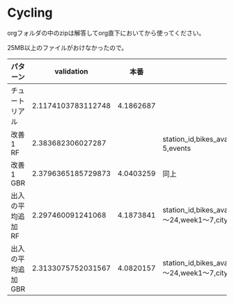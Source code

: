# Cycling

orgフォルダの中のzipは解答してorg直下においてから使ってください。

25MB以上のファイルがおけなかったので。

|パターン|validation|本番|データセット|
|---|---|---|---|
|チュートリアル|2.1174103783112748|4.1862687||
|改善1 RF|2.383682306027287||station_id,bikes_available_at0,hour_1～24,week1～7,city_1～5,events|
|改善1 GBR|2.3796365185729873|4.0403259|同上|
|出入の平均追加 RF|2.297460091241068|4.1873841|station_id,bikes_available_at0,start_num_ave,end_num_ave,hour_1～24,week1～7,city_1～5,events|
|出入の平均追加 GBR|2.3133075752031567|4.0820157|station_id,bikes_available_at0,start_num_ave,end_num_ave,hour_1～24,week1～7,city_1～5,events|

